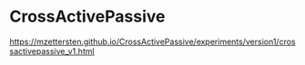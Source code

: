 # CrossActivePassive

 https://mzettersten.github.io/CrossActivePassive/experiments/version1/crossactivepassive_v1.html
